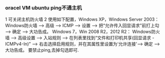 ### oracel VM ubuntu ping不通主机
1 可关闭主机防火墙
2 使用如下配置，Windows XP，Windows Server 2003：
Windows防火墙 --> 高级 --> ICMP --> 设置 --> 把“允许传入回显请求”前打上勾 --> 确定 --> 大功告成。
Windows 7，Win 2008 R2，2012 R2：
Windows防火墙 --> 高级设置 --> 入站规则 --> 在列表里找到“文件和打印机共享(回显请求 - ICMPv4-In)” --> 右击选择启用规则，并在其属性里设置为‘允许连接'--> 确定 --> 大功告成。
要禁止ping,去掉勾选即可.